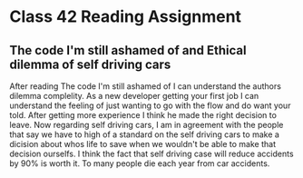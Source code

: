 # Class 42 Reading Assignment

## The code I'm still ashamed of and Ethical dilemma of self driving cars

After reading The code I'm still ashamed of I can understand the authors dilemma complelity. As a new developer getting your first job I can understand the feeling of just wanting to go with the flow and do want your told. After getting more experience I think he made the right decision to leave. Now regarding self driving cars, I am in agreement with the people that say we have to high of a standard on the self driving cars to make a dicision about whos life to save when we wouldn't be able to make that decision ourselfs. I think the fact that self driving case will reduce accidents by 90% is worth it. To many people die each year from car accidents.